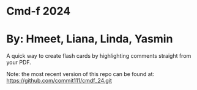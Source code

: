 # Cmd-f 2024 
# By: Hmeet, Liana, Linda, Yasmin
A quick way to create flash cards by highlighting comments straight from your PDF. 

Note: the most recent version of this repo can be found at: https://github.com/commit111/cmdf_24.git
